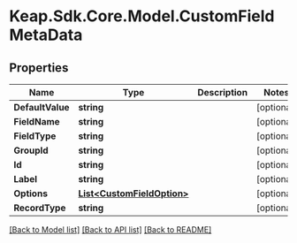 # Keap.Sdk.Core.Model.CustomFieldMetaData

## Properties

Name | Type | Description | Notes
------------ | ------------- | ------------- | -------------
**DefaultValue** | **string** |  | [optional] 
**FieldName** | **string** |  | [optional] 
**FieldType** | **string** |  | [optional] 
**GroupId** | **string** |  | [optional] 
**Id** | **string** |  | [optional] 
**Label** | **string** |  | [optional] 
**Options** | [**List&lt;CustomFieldOption&gt;**](CustomFieldOption.md) |  | [optional] 
**RecordType** | **string** |  | [optional] 

[[Back to Model list]](../README.md#documentation-for-models) [[Back to API list]](../README.md#documentation-for-api-endpoints) [[Back to README]](../README.md)

